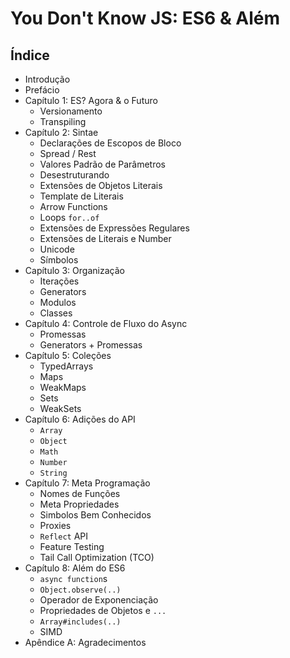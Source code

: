 # You Don't Know JS: ES6 & Além

## Índice

* Introdução
* Prefácio
* Capítulo 1: ES? Agora & o Futuro
	* Versionamento
	* Transpiling
* Capítulo 2: Sintae
	* Declarações de Escopos de Bloco
	* Spread / Rest
	* Valores Padrão de Parâmetros
	* Desestruturando
	* Extensões de Objetos Literais
	* Template de Literais
	* Arrow Functions
	* Loops `for..of`
	* Extensões de Expressões Regulares
	* Extensões de Literais e Number
	* Unicode
	* Símbolos
* Capítulo 3: Organização
	* Iterações
	* Generators
	* Modulos
	* Classes
* Capítulo 4: Controle de Fluxo do Async
	* Promessas
	* Generators + Promessas
* Capítulo 5: Coleções
	* TypedArrays
	* Maps
	* WeakMaps
	* Sets
	* WeakSets
* Capítulo 6: Adições do API
	* `Array`
	* `Object`
	* `Math`
	* `Number`
	* `String`
* Capítulo 7: Meta Programação
	* Nomes de Funções
	* Meta Propriedades
	* Simbolos Bem Conhecidos
	* Proxies
	* `Reflect` API
	* Feature Testing
	* Tail Call Optimization (TCO)
* Capítulo 8: Além do ES6
	* `async function`s
	* `Object.observe(..)`
	* Operador de Exponenciação
	* Propriedades de Objetos e  `...`
	* `Array#includes(..)`
	* SIMD
* Apêndice A: Agradecimentos
